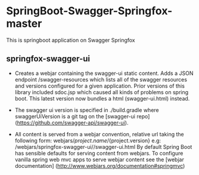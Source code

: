 # SpringBoot-Swagger-Springfox-master
This is springboot application on Swagger Springfox

## springfox-swagger-ui
* Creates a webjar containing the swagger-ui static content.
  Adds a JSON endpoint /swagger-resources which lists all of the swagger resources and versions configured for a given application.
  Prior versions of this library included sdoc.jsp which caused all kinds of problems on spring boot. This latest version now bundles a html (swagger-ui.html) instead.

* The swagger ui version is specified in ./build.gradle where swaggerUiVersion is a git tag on the [swagger-ui repo] (https://github.com/swagger-api/swagger-ui).

* All content is served from a webjar convention, relative url taking the following form: webjars/${project.name}/${project.version} e.g: /webjars/springfox-swagger-ui/<YOUR-SPRINGFOX-VERSION>/swagger-ui.html
  By default Spring Boot has sensible defaults for serving content from webjars. To configure vanilla spring web mvc apps to serve webjar content see the [webjar documentation] (http://www.webjars.org/documentation#springmvc)
